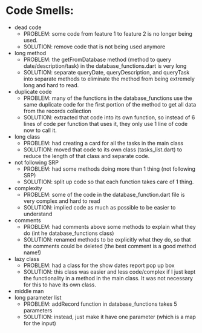 # Code Smells:
- dead code
  - PROBLEM: some code from feature 1 to feature 2 is no longer being used.
  - SOLUTION: remove code that is not being used anymore
- long method
  - PROBLEM: the getFromDatabase method (method to query date/description/task) in the database_functions.dart is very long
  - SOLUTION: separate queryDate, queryDescription, and queryTask into separate methods to eliminate the method from being extremely long and hard to read.
- duplicate code
  - PROBLEM: many of the functions in the database_functions use the same duplicate code for the first portion of the method to get all data from the records collection
  - SOLUTION: extracted that code into its own function, so instead of 6 lines of code per function that uses it, they only use 1 line of code now to call it.
- long class
  - PROBLEM: had creating a card for all the tasks in the main class
  - SOLUTION: moved that code to its own class (tasks_list.dart) to reduce the length of that class and separate code.
- not following SRP
  - PROBLEM: had some methods doing more than 1 thing (not following SRP)
  - SOLUTION: split up code so that each function takes care of 1 thing.
- complexity
  - PROBLEM: some of the code in the database_function.dart file is very complex and hard to read
  - SOLUTION: implied code as much as possible to be easier to understand
- comments
  - PROBLEM: had comments above some methods to explain what they do (int he database_functions class)
  - SOLUTION: renamed methods to be explicitly what they do, so that the comments could be deleted (the best comment is a good method name!)
- lazy class
  - PROBLEM: had a class for the show dates report pop up box
  - SOLUTION: this class was easier and less code/complex if I just kept the functionality in a method in the main class. It was not necessary for this to have its own class.
- middle man
- long parameter list
  - PROBLEM: addRecord function in database_functions takes 5 parameters
  - SOLUTION: instead, just make it have one parameter (which is a map for the input)